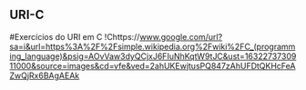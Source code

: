 ## URI-C
#Exercícios do URI em C
!Chttps://www.google.com/url?sa=i&url=https%3A%2F%2Fsimple.wikipedia.org%2Fwiki%2FC_(programming_language)&psig=AOvVaw3dyQCjxJ6FIuNhKqtW9tJC&ust=1632273730911000&source=images&cd=vfe&ved=2ahUKEwjtusPQ847zAhUFDtQKHcFeAZwQjRx6BAgAEAk

